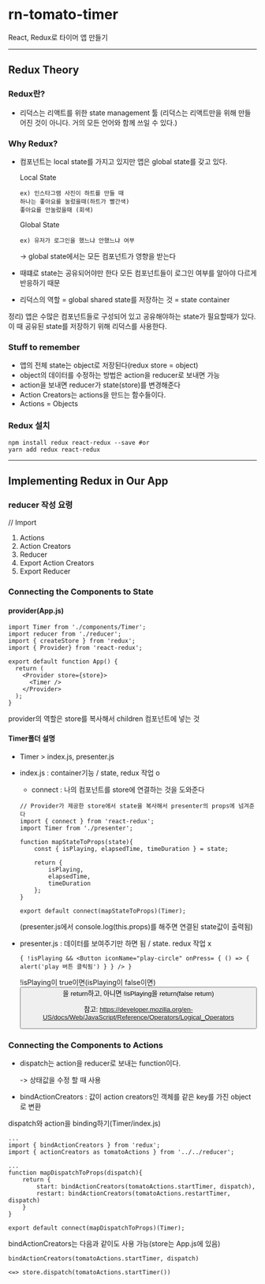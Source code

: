 # rn-tomato-timer
React, Redux로 타이머 앱 만들기
***
## Redux Theory
### Redux란?
- 리덕스는 리액트를 위한 state management 툴
(리덕스는 리액트만을 위해 만들어진 것이 아니다. 거의 모든 언어와 함께 쓰일 수 있다.)

### Why Redux?
- 컴포넌트는 local state를 가지고 있지만 앱은 global state를 갖고 있다.

    Local State 
    ```
    ex) 인스타그램 사진이 하트를 만들 때
    하나는 좋아요를 눌렀을때(하트가 빨간색)
    좋아요를 안눌렀을때 (회색)
    ```
    Global State 
    ```
    ex) 유저가 로그인을 했느냐 안했느냐 여부
    ```
    -> global state에서는 모든 컴포넌트가 영향을 받는다

- 때떄로 state는 공유되어야만 한다
    모든 컴포넌트들이 로그인 여부를 알아야 다르게 반응하기 때문
- 리덕스의 역할 = global shared state를 저장하는 것 = state container

정리)
앱은 수많은 컴포넌트들로 구성되어 있고 공유해야하는 state가 필요할때가 있다. 이 때 공유된 state를 저장하기 위해 리덕스를 사용한다.

### Stuff to remember
- 앱의 전체 state는 object로 저장된다(redux store = object)
- object의 데이터를 수정하는 방법은 action을 reducer로 보내면 가능
- action을 보내면 reducer가 state(store)를 변경해준다
- Action Creators는 actions을 만드는 함수들이다.
- Actions = Objects

### Redux 설치
```
npm install redux react-redux --save #or
yarn add redux react-redux
```

***
## Implementing Redux in Our App
### reducer 작성 요령
// Import
1) Actions
2) Action Creators
3) Reducer 
4) Export Action Creators
5) Export Reducer

### Connecting the Components to State 
#### provider(App.js)
```
import Timer from './components/Timer';
import reducer from './reducer';
import { createStore } from 'redux';
import { Provider} from 'react-redux';

export default function App() {
  return (
    <Provider store={store}>
      <Timer />
    </Provider>
  );
}
```
provider의 역할은 store를 복사해서 children 컴포넌트에 넣는 것

#### Timer폴더 설명
- Timer > index.js, presenter.js
- index.js : container기능 / state, redux 작업 o

    - connect : 나의 컴포넌트를 store에 연결하는 것을 도와준다

    ```
    // Provider가 제공한 store에서 state을 복사해서 presenter의 props에 넘겨준다
    import { connect } from 'react-redux';
    import Timer from './presenter';

    function mapStateToProps(state){
        const { isPlaying, elapsedTime, timeDuration } = state;
        
        return {
            isPlaying,
            elapsedTime,
            timeDuration
        };
    }

    export default connect(mapStateToProps)(Timer);
    ```
    (presenter.js에서 console.log(this.props)를 해주면 연결된 state값이 출력됨)

- presenter.js : 데이터를 보여주기만 하면 됨 / state. redux 작업 x

    ```
    { !isPlaying && <Button iconName="play-circle" onPress= { () => { alert('play 버튼 클릭됨') } } /> }
    ```
    !isPlaying이 true이면(isPlaying이 false이면) <Button>을 return하고, 아니면 !isPlaying을 return(false return)

    참고: https://developer.mozilla.org/en-US/docs/Web/JavaScript/Reference/Operators/Logical_Operators

### Connecting the Components to Actions
* dispatch는 action을 reducer로 보내는 function이다.
  
  -> 상태값을 수정 할 때 사용

* bindActionCreators : 값이 action creators인 객체를 같은 key를 가진 object로 변환

dispatch와 action을 binding하기(Timer/index.js)
```
...
import { bindActionCreators } from 'redux';
import { actionCreators as tomatoActions } from '../../reducer';

...
function mapDispatchToProps(dispatch){
    return {
        start: bindActionCreators(tomatoActions.startTimer, dispatch),
        restart: bindActionCreators(tomatoActions.restartTimer, dispatch)
    }
}

export default connect(mapDispatchToProps)(Timer);
```

bindActionCreators는 다음과 같이도 사용 가능(store는 App.js에 있음)
```
bindActionCreators(tomatoActions.startTimer, dispatch)

<=> store.dispatch(tomatoActions.startTimer())
```






